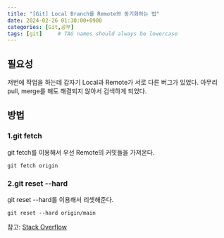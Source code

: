 ```yaml
---
title: "[Git] Local Branch를 Remote와 동기화하는 법"
date: 2024-02-26 01:30:00+0900
categories: [Git,공부]
tags: [git]     # TAG names should always be lowercase
---
```

## **필요성**
저번에 작업을 하는데 갑자기 Local과 Remote가 서로 다른 버그가 있었다. 아무리 pull, merge를 해도 해결되지 않아서 검색하게 되었다.

## **방법**
### 1.git fetch
git fetch를 이용해서 우선 Remote의 커밋들을 가져온다.
```
git fetch origin
```

### 2.git reset --hard
git reset --hard를 이용해서 리셋해준다.
```
git reset --hard origin/main
```

참고: [Stack Overflow](https://stackoverflow.com/questions/1628088/reset-local-repository-branch-to-be-just-like-remote-repository-head)



